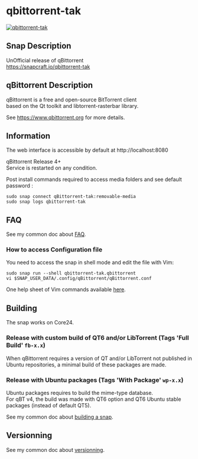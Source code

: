 # qbittorrent-tak
[![qbittorrent-tak](https://snapcraft.io/qbittorrent-tak/badge.svg)](https://snapcraft.io/qbittorrent-tak)

## Snap Description

UnOfficial release of qBittorrent\
https://snapcraft.io/qbittorrent-tak

## qBittorrent Description
qBittorrent is a free and open-source BitTorrent client\
based on the Qt toolkit and libtorrent-rasterbar library.

See https://www.qbittorrent.org for more details.

## Information
The web interface is accessible by default at http://localhost:8080

qBittorrent Release 4+\
Service is restarted on any condition.

Post install commands required to access media folders and see default password :
```
sudo snap connect qBittorrent-tak:removable-media
sudo snap logs qbittorrent-tak
```

## FAQ
See my common doc about [FAQ](https://github.com/TehAppKiller/Snapcraft-common-doc/tree/main#FAQ).
### How to access Configuration file
You need to access the snap in shell mode and edit the file with Vim:
```
sudo snap run --shell qbittorrent-tak.qbittorrent
vi $SNAP_USER_DATA/.config/qBittorrent/qBittorrent.conf
```
One help sheet of Vim commands available [here](https://devhints.io/vim).

## Building
The snap works on Core24.
### Release with custom build of QT6 and/or LibTorrent (Tags 'Full Build' `fb-x.x`)
When qBittorrent requires a version of QT and/or LibTorrent not published in Ubuntu repositories, a minimal build of these packages are made.
### Release with Ubuntu packages (Tags 'With Package' `wp-x.x`)
Ubuntu packages requires to build the mime-type database.\
For qBT v4, the build was made with QT6 option and QT6 Ubuntu stable packages (instead of default QT5).

See my common doc about [building a snap](https://github.com/TehAppKiller/Snapcraft-common-doc/tree/main#Building).

## Versionning
See my common doc about [versionning](https://github.com/TehAppKiller/Snapcraft-common-doc/tree/main#Versionning).
